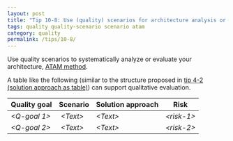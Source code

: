 ```yaml
---
layout: post
title: "Tip 10-8: Use (quality) scenarios for architecture analysis or evaluation!"
tags: quality quality-scenario scenario atam
category: quality
permalink: /tips/10-8/
---
```


Use quality scenarios to systematically analyze or evaluate your architecture,
<a target="_blank" rel="noopener noreferrer nofollow" href="https://www.sei.cmu.edu/architecture/tools/evaluate/atam.cfm">ATAM method</a>.

A table like the following (similar to the structure proposed in [tip 4-2 (solution approach as table)](/tips/4-2)) can
support qualitative evaluation.


| **Quality goal** | **Scenario** | **Solution approach** | **Risk** |
|----------|----------------------|-----------------------|-------------|
| _&lt;Q-goal 1>_ | _&lt;Text>_ | _&lt;Text>_ |_&lt;risk-1>_ |
| _&lt;Q-goal 2>_ | _&lt;Text>_ | _&lt;Text>_ |_&lt;risk-2>_ |

